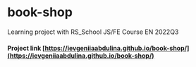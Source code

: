 # book-shop

Learning project with RS_School JS/FE Course EN 2022Q3

#### Project link [https://ievgeniiaabdulina.github.io/book-shop/](https://ievgeniiaabdulina.github.io/book-shop/)
